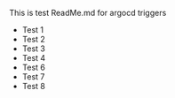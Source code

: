 This is test ReadMe.md for argocd triggers
- Test 1
- Test 2
- Test 3
- Test 4
- Test 6
- Test 7
- Test 8
